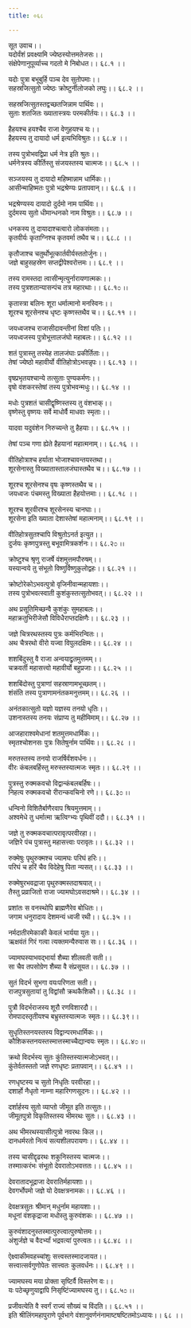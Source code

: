 ```yaml
---
title: ०६८

---
```

सूत उवाच।।  
यदोर्वंशं प्रवक्ष्यामि ज्येष्ठस्योत्तमतेजसः।।  
संक्षेपेणानुपूर्व्याच्च गदतो मे निबोधत।। ६८.१ ।।  
  
यदोः पुत्रा बभूबुर्हि पञ्च देव सुतोपमाः।।  
सहस्रजित्सुतो ज्येष्ठः क्रोष्टुर्नीलोजको लघुः।। ६८.२ ।।  
  
सहस्रजित्सुतस्तद्वच्छतजिन्नाम पार्थिवः।।  
सुताः शतजितः ख्यातास्त्रयः परमकीर्तयः।। ६८.३ ।।  
  
हैहयश्च हयश्चैव राजा वेणुहयश्च यः।।  
हैहयस्य तु दायादो धर्म इत्यभिविश्रुतः।। ६८.४ ।।  
  
तस्य पुत्रोभवद्विप्रा धर्म नेत्र इति श्रुतः।।  
धर्मनेत्रस्य कीर्तिस्तु संजयस्तस्य चात्मजः।। ६८.५ ।।  
  
सञ्जयस्य तु दायादो महिष्मान्नाम धार्मिकः।।  
आसीन्माहिष्मतः पुत्रो भद्रश्रेण्यः प्रतापवान्।। ६८.६ ।।  
  
भद्रश्रेण्यस्य दायादो दुर्दमो नाम पार्थिवः।।  
दुर्दमस्य सुतो धीमान्धनको नाम विश्रुतः।। ६८.७ ।।  
  
धनकस्य तु दायादाश्चत्वारो लोकसंमताः।।  
कृतवीर्यः कृताग्निश्च कृतवर्मा तथैव च।। ६८.८ ।।  
  
कृतौजाश्च चतुर्थोभूत्कार्तवीर्यस्ततोर्जुनः।।  
जज्ञे बाहुसहस्रेण सप्तद्वीपेश्वरोत्तमः।। ६८.९ ।।  
  
तस्य रामस्तदा त्वासीन्मृत्युर्नारायणात्मकः।।  
तस्य पुत्रशतान्यासन्पंच तत्र महारथाः।। ६८.१೦ ।।  
  
कृतास्त्रा बलिनः शूरा धर्मात्मानो मनस्विनः।।  
शूरश्च शूरसेनश्च धृष्टः कृष्णस्तथैव च।। ६८.११ ।।  
  
जयध्वजश्च राजासीदावन्तीनां विशां पतिः।।  
जयध्वजस्य पुत्रोभूत्तालजंघो महाबलः।। ६८.१२ ।।  
  
शतं पुत्रास्तु तस्येह तालजंघाः प्रकीर्तिताः।।  
तेषां ज्येष्ठो महावीर्यो वीतिहोत्रोऽभवन्नृपः।। ६८.१३ ।।  
  
वृषप्रभृतयश्चान्ये तत्सुताः पुण्यकर्मणः।।  
वृषो वंशकरस्तेषां तस्य पुत्रोभवन्मधुः।। ६८.१४ ।।  
  
मधोः पुत्रशतं चासीद्वृष्णिस्तस्य तु वंशभाक्।।  
वृष्णेस्तु वृष्णयः सर्वे माधोर्वै माधवाः स्मृताः।।  
  
यादवा यदुवंशेन निरुच्यन्ते तु हैहयाः।। ६८.१५ ।।  
  
तेषां पञ्च गणा ह्येते हैहयानां महात्मनाम्।। ६८.१६ ।।  
  
वीतिहोत्राश्च हर्याता भोजाश्चावन्तयस्तथा।।  
शूरसेनास्तु विख्यातास्तालजंघास्तथैव च।। ६८.१७ ।।  
  
शूरश्च शूरसेनश्च वृषः कृष्णस्तथैव च।।  
जयध्वजः पंचमस्तु विख्याता हैहयोत्तमाः।। ६८.१८ ।।  
  
शूरश्च शूरवीरश्च शूरसेनस्य चानघाः।।  
शूरसेना इति ख्याता देशास्तेषां महात्मनाम्।। ६८.१९ ।।  
  
वीतिहोत्रसुतश्चापि विश्रुतोऽनर्त इत्युत।।  
दुर्जयः कृष्णपुत्रस्तु बभूवामित्रकर्शनः।। ६८.२೦ ।।  
  
क्रोष्टुश्च श्रृणु राजर्षे वंशमुत्तमपौरुषम्।।  
यस्यान्वये तु संभूतो विष्णुर्विष्णुकुलोद्वहः।। ६८.२१ ।।  
  
क्रोष्टोरेकोऽभवत्पुत्रो वृजिनीवान्महायशाः।।  
तस्य पुत्रोभवत्स्वाती कुशंकुस्तत्सुतोभवत्।। ६८.२२ ।।  
  
अथ प्रसूतिमिच्छन्वै कुशंकुः सुमहाबलः।।  
महाक्रतुभिरीजेसौ विविधैराप्तदक्षिणैः।। ६८.२३ ।।  
  
जज्ञे चित्ररथस्तस्य पुत्रः कर्मभिरन्वितः।।  
अथ चैत्ररथो वीरो यज्वा विपुलदक्षिमः।। ६८.२४ ।।  
  
शशबिंदुस्तु वै राजा अन्वयाद्व्रतमुत्तमम्।।  
चक्रवर्ती महासत्त्वो महावीर्यो बहुप्रजाः।। ६८.२५ ।।  
  
शशबिंदोस्तु पुत्राणां सहस्राणामभूच्छतम्।।  
शंसंति तस्य पुत्राणामनंतकमनुत्तमम्।। ६८.२६ ।।  
  
अनंतकात्सुतो यज्ञो यज्ञस्य तनयो धृतिः।।  
उशनास्तस्य तनयः संप्राप्य तु महीमिमाम्।। ६८.२७ ।।  
  
आजहाराश्वमेधानां शतमुत्तमधार्मिकः।।  
स्मृतश्चोशनसः पुत्रः सितेषुर्नाम पार्थिवः।। ६८.२८ ।।  
  
मरुतस्तस्य तनयो राजर्षिर्वंशवर्धनः।।  
वीरः कंबलबर्हिस्तु मरुस्तस्यात्मजः स्मृतः।। ६८.२९ ।।  
  
पुत्रस्तु रुक्मकवचो विद्वान्कंबलबर्हिषः।।  
निहत्य रुक्मकवचो रीरान्कवचिनो रणे।। ६८.३೦ ।।  
  
धन्विनो विशितैर्बाणैरवाप श्रियमुत्तमाम्।।  
अश्वमेधे तु धर्मात्मा ऋत्विग्भ्यः पृथिवीं ददौ।। ६८.३१ ।।  
  
जज्ञे तु रुक्मकवचात्परावृत्परवीरहा।।  
जज्ञिरे पंच पुत्रास्तु महासत्त्वाः परावृतः।। ६८.३२ ।।  
  
रुक्मेषुः पृथुरुक्मश्च ज्यामघः परिघं हरिः।।  
परिघं च हरिं चैव विदेहेषु पिता न्यसत्।। ६८.३३ ।।  
  
रुक्मेषुरभवद्राजा पृथुरुक्मस्तदाश्रयात्।।  
तैस्तु प्रव्राजितो राजा ज्यामघोऽवसदाश्रमे।। ६८.३४ ।।  
  
प्रशांतः स वनस्थोपि ब्राह्मणैरेव बोधितः।।  
जगाम धनुरादाय देशमन्यं ध्वजी रथी।। ६८.३५ ।।  
  
नर्मदातीरमेकाकी केवलं भार्यया युतः।।  
ऋक्षवंतं गिरं गत्वा त्यक्तमन्यैरुवास सः।। ६८.३६ ।।  
  
ज्यामघस्याभवद्भार्या शैब्या शीलवती सती।।  
सा चैव तपसोग्रेण शैब्या वै संप्रसूयत।। ६८.३७ ।।  
  
सुतं विदर्भ सुभगा वयःपरिणता सती।।  
राजपुत्रसुतायां तु विद्वांसौ क्रथकैशिकौ।। ६८.३८ ।।  
  
पुत्रौ विदर्भराजस्य शूरौ रणविशारदौ।।  
रोमपादस्तृतीयश्च बभ्रुस्तस्यात्मजः स्मृतः।। ६८.३९।।  
  
सुधृतिस्तनयस्तस्य विद्वान्परमधार्मिकः।।  
कौशिकस्तनयस्तस्मात्तस्माच्चैद्यान्वयः स्मृतः।। ६८.४೦ ।।  
  
क्रथो विदर्भस्य सुतः कुंतिस्तस्यात्मजोऽभवत्।।  
कुंतेर्वतस्ततो जज्ञे रणधृष्टः प्रतापवान्।। ६८.४१ ।।  
  
रणधृष्टस्य च सुतो निधृतिः परवीरहा।।  
दशार्हो नैधृतो नाम्ना महारिगणसूदनः।। ६८.४२ ।।  
  
दर्शार्हस्य सुतो व्याप्तो जीमूत इति तत्सुतः।।  
जीमूतपुत्रो विकृतिस्तस्य भीमरथः सुतः।। ६८.४३ ।।  
  
अथ भीमरथस्यासीत्पुत्रो नवरथः किल।।  
दानधर्मरतो नित्यं सत्यशीलपरायणः।। ६८.४४ ।।  
  
तस्य चासीद्दृढरथः शकुनिस्तस्य चात्मजः।।  
तस्मात्करंभः संभूतो देवरातोऽभवत्ततः।। ६८.४५ ।।  
  
देवरातादभूद्राजा देवरातिर्महायशाः।।  
देवगर्भोपमो जज्ञे यो देवक्षत्रनामकः।। ६८.४६ ।।  
  
देवक्षत्रसुतः श्रीमान् मधुर्नाम महायशाः।।  
मधूनां वंशकृद्राजा मधोस्तु कुरुवंशकः।। ६८.४७ ।।  
  
कुरुवंशादनुस्तस्मात्पुरुत्वात्पुरुषोत्तमः।।  
अंशुर्जज्ञे च वैदर्भ्यां भद्रवत्यां पुरुत्वतः।। ६८.४८ ।।  
  
ऐक्ष्वाकीमवहच्चांशुः सत्त्वस्तस्मादजायत।।  
सत्त्वात्सर्वगुणोपेतः सात्त्वतः कुलवर्धनः।। ६८.४९ ।।  
  
ज्यामघस्य मया प्रोक्ता सृष्टिर्वै विस्तरेण वः।।  
यः पठेच्छृणुयाद्वापि निसृष्टिंज्यामघस्य तु।। ६८.५೦ ।।  
  
प्रजीवत्येति वै स्वर्गं राज्यं सौख्यं च विंदति।। ६८.५१ ।।  
इति श्रीलिंगमहापुराणे पूर्वभागे वंशानुवर्णनंनामाष्टषष्टितमोऽध्यायः।। ६८ ।।